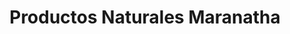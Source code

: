 ---
title: "Productos Naturales Maranatha"
url: /chinandega/productos-naturales-maranatha/
shop: Allgemein
---